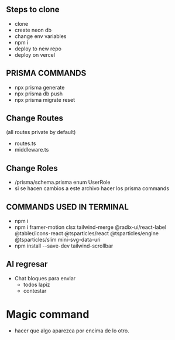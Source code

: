 ## Steps to clone
- clone
- create neon db
- change env variables
- npm i
- deploy to new repo
- deploy on vercel

## PRISMA COMMANDS
- npx prisma generate
- npx prisma db push 
- npx prisma migrate reset

## Change Routes
(all routes private  by default)
- routes.ts
- middleware.ts

##  Change Roles
- /prisma/schema.prisma enum UserRole
- si se  hacen cambios a este archivo  hacer los  prisma commands

## COMMANDS USED IN TERMINAL
- npm i
- npm i framer-motion clsx tailwind-merge @radix-ui/react-label @tabler/icons-react  @tsparticles/react @tsparticles/engine @tsparticles/slim mini-svg-data-uri
- npm install --save-dev tailwind-scrollbar



## Al regresar
- Chat bloques para enviar
    - todos lapiz
    - contestar

# Magic command
- hacer que algo aparezca por encima de lo otro.